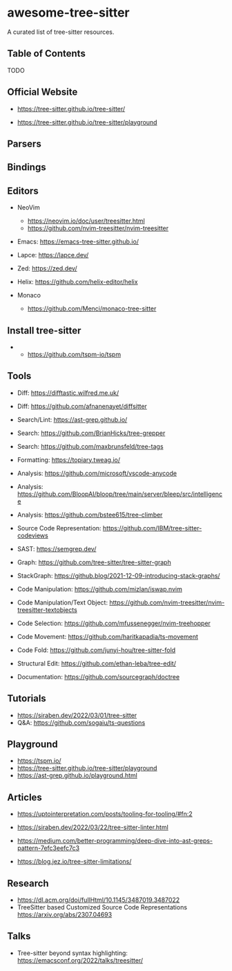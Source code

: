# awesome-tree-sitter

A curated list of tree-sitter resources.

## Table of Contents

TODO

## Official Website

* https://tree-sitter.github.io/tree-sitter/

* https://tree-sitter.github.io/tree-sitter/playground


## Parsers

## Bindings

## Editors

* NeoVim
  * https://neovim.io/doc/user/treesitter.html
  * https://github.com/nvim-treesitter/nvim-treesitter

* Emacs: https://emacs-tree-sitter.github.io/

* Lapce: https://lapce.dev/

* Zed: https://zed.dev/

* Helix: https://github.com/helix-editor/helix 

* Monaco
  * https://github.com/Menci/monaco-tree-sitter
 
## Install tree-sitter 
* * https://github.com/tspm-io/tspm

## Tools

* Diff: https://difftastic.wilfred.me.uk/
* Diff: https://github.com/afnanenayet/diffsitter

* Search/Lint: https://ast-grep.github.io/

* Search: https://github.com/BrianHicks/tree-grepper

* Search: https://github.com/maxbrunsfeld/tree-tags

* Formatting: https://topiary.tweag.io/

* Analysis: https://github.com/microsoft/vscode-anycode

* Analysis: https://github.com/BloopAI/bloop/tree/main/server/bleep/src/intelligence

* Analysis: https://github.com/bstee615/tree-climber

* Source Code Representation: https://github.com/IBM/tree-sitter-codeviews

* SAST: https://semgrep.dev/

* Graph: https://github.com/tree-sitter/tree-sitter-graph

* StackGraph: https://github.blog/2021-12-09-introducing-stack-graphs/

* Code Manipulation: https://github.com/mizlan/iswap.nvim

* Code Manipulation/Text Object: https://github.com/nvim-treesitter/nvim-treesitter-textobjects

* Code Selection: https://github.com/mfussenegger/nvim-treehopper

* Code Movement: https://github.com/haritkapadia/ts-movement

* Code Fold: https://github.com/junyi-hou/tree-sitter-fold

* Structural Edit: https://github.com/ethan-leba/tree-edit/

* Documentation: https://github.com/sourcegraph/doctree

## Tutorials

* https://siraben.dev/2022/03/01/tree-sitter
* Q&A: https://github.com/sogaiu/ts-questions

## Playground
* https://tspm.io/
* https://tree-sitter.github.io/tree-sitter/playground
* https://ast-grep.github.io/playground.html

## Articles


* https://uptointerpretation.com/posts/tooling-for-tooling/#fn:2

* https://siraben.dev/2022/03/22/tree-sitter-linter.html

* https://medium.com/better-programming/deep-dive-into-ast-greps-pattern-7efc3eefc7c3

* https://blog.jez.io/tree-sitter-limitations/

## Research

* https://dl.acm.org/doi/fullHtml/10.1145/3487019.3487022
* TreeSitter based Customized Source Code Representations https://arxiv.org/abs/2307.04693

## Talks

*  Tree-sitter beyond syntax highlighting: https://emacsconf.org/2022/talks/treesitter/

